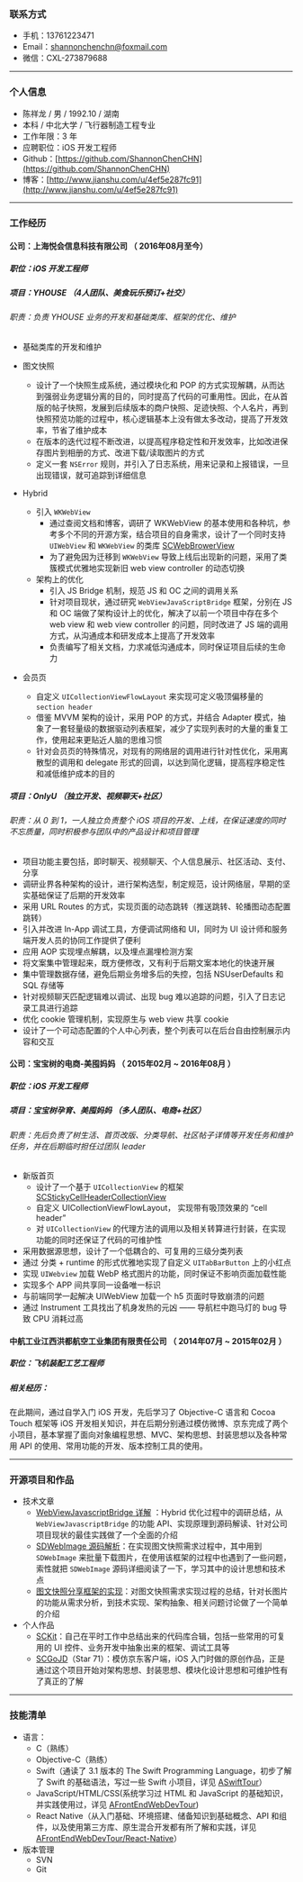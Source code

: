 
### 联系方式

- 手机：13761223471
- Email：shannonchenchn@foxmail.com
- 微信：CXL-273879688

---

### 个人信息

 - 陈祥龙 / 男 / 1992.10 / 湖南 
 - 本科 / 中北大学 / 飞行器制造工程专业 
 - 工作年限：3 年    
 - 应聘职位：iOS 开发工程师
 - Github：[https://github.com/ShannonChenCHN](https://github.com/ShannonChenCHN)
 - 博客：[http://www.jianshu.com/u/4ef5e287fc91](http://www.jianshu.com/u/4ef5e287fc91)   

------ 

### 工作经历


#### 公司：上海悦会信息科技有限公司 （ 2016年08月至今）
##### 职位：iOS 开发工程师

##### 项目：YHOUSE （4人团队、美食玩乐预订+社交）

###### 职责：负责 YHOUSE 业务的开发和基础类库、框架的优化、维护
- 基础类库的开发和维护

- 图文快照
  - 设计了一个快照生成系统，通过模块化和 POP 的方式实现解耦，从而达到强弱业务逻辑分离的目的，同时提高了代码的可重用性。因此，在从首版的帖子快照，发展到后续版本的商户快照、足迹快照、个人名片，再到快照预览功能的过程中，核心逻辑基本上没有做太多改动，提高了开发效率，节省了维护成本
  - 在版本的迭代过程不断改进，以提高程序稳定性和开发效率，比如改进保存图片到相册的方式、改进下载/读取图片的方式
  - 定义一套 `NSError` 规则，并引入了日志系统，用来记录和上报错误，一旦出现错误，就可追踪到详细信息
- Hybrid
  - 引入 `WKWebView`
     - 通过查阅文档和博客，调研了 WKWebView 的基本使用和各种坑，参考多个不同的开源方案，结合项目的自身需求，设计了一个同时支持 `UIWebView` 和 `WKWebView` 的类库 [SCWebBrowerView](https://github.com/ShannonChenCHN/SCWebBrowserView)
     - 为了避免因为迁移到 `WKWebView` 导致上线后出现新的问题，采用了类簇模式优雅地实现新旧 web view controller 的动态切换
  - 架构上的优化
     - 引入 JS Bridge 机制，规范 JS 和 OC 之间的调用关系
     - 针对项目现状，通过研究 `WebViewJavaScriptBridge` 框架，分别在 JS 和 OC 端做了架构设计上的优化，解决了以前一个项目中存在多个 web view 和 web view controller 的问题，同时改进了 JS 端的调用方式，从沟通成本和研发成本上提高了开发效率
     - 负责编写了相关文档，力求减低沟通成本，同时保证项目后续的生命力
- 会员页
  - 自定义 `UICollectionViewFlowLayout` 来实现可定义吸顶偏移量的 `section header` 
  - 借鉴 MVVM 架构的设计，采用 POP 的方式，并结合 Adapter 模式，抽象了一套轻量级的数据驱动列表框架，减少了实现列表时的大量的重复工作，使用起来更贴近人脑的思维习惯
  - 针对会员页的特殊情况，对现有的网络层的调用进行针对性优化，采用离散型的调用和 delegate 形式的回调，以达到简化逻辑，提高程序稳定性和减低维护成本的目的

##### 项目：OnlyU （独立开发、视频聊天+社区）

###### 职责：从 0 到 1，一人独立负责整个 iOS 项目的开发、上线，在保证速度的同时不忘质量，同时积极参与团队中的产品设计和项目管理

- 项目功能主要包括，即时聊天、视频聊天、个人信息展示、社区活动、支付、分享
- 调研业界各种架构的设计，进行架构选型，制定规范，设计网络层，早期的坚实基础保证了后期的开发效率
- 采用 URL Routes 的方式，实现页面的动态跳转（推送跳转、轮播图动态配置跳转）
- 引入并改进 In-App 调试工具，方便调试网络和 UI，同时为 UI 设计师和服务端开发人员的协同工作提供了便利
- 应用 AOP 实现埋点解耦，以及埋点漏埋检测方案
- 将文案集中管理起来，既方便修改，又有利于后期文案本地化的快速开展
- 集中管理数据存储，避免后期业务增多后的失控，包括 NSUserDefaults 和 SQL 存储等
- 针对视频聊天匹配逻辑难以调试、出现 bug 难以追踪的问题，引入了日志记录工具进行追踪
- 优化 cookie 管理机制，实现原生与 web view 共享 cookie
- 设计了一个可动态配置的个人中心列表，整个列表可以在后台自由控制展示内容和交互

 
#### 公司：宝宝树的电商-美囤妈妈 （ 2015年02月 ~ 2016年08月 ）
##### 职位：iOS 开发工程师

##### 项目：宝宝树孕育、美囤妈妈 （多人团队、电商+社区）   
 

###### 职责：先后负责了树生活、首页改版、分类导航、社区帖子详情等开发任务和维护任务，并在后期临时担任过团队 leader
- 新版首页
  - 设计了一个基于 `UICollectionView` 的框架 [SCStickyCellHeaderCollectionView](https://github.com/ShannonChenCHN/SCStickyCellHeaderCollectionView)
  - 自定义 UICollectionViewFlowLayout， 实现带有吸顶效果的 “cell header” 
  - 对 `UICollectionView` 的代理方法的调用以及相关转算进行封装，在实现功能的同时还保证了代码的可维护性 
- 采用数据源思想，设计了一个低耦合的、可复用的三级分类列表
- 通过 分类 + runtime 的形式优雅地实现了自定义 `UITabBarButton` 上的小红点
- 实现 `UIWebview` 加载 WebP 格式图片的功能，同时保证不影响页面加载性能
- 实现多个 APP 间共享同一设备唯一标识
- 与前端同学一起解决 UIWebView 加载一个 h5 页面时导致崩溃的问题
- 通过 Instrument 工具找出了机身发热的元凶 —— 导航栏中跑马灯的 bug 导致 CPU 消耗过高

#### 中航工业江西洪都航空工业集团有限责任公司 （ 2014年07月 ~ 2015年02月 ）

##### 职位：飞机装配工艺工程师

##### 相关经历：
在此期间，通过自学入门 iOS 开发，先后学习了 Objective-C 语言和 Cocoa Touch 框架等 iOS 开发相关知识，并在后期分别通过模仿微博、京东完成了两个小项目，基本掌握了面向对象编程思想、MVC、架构思想、封装思想以及各种常用 API 的使用、常用功能的开发、版本控制工具的使用。

---

### 开源项目和作品
- 技术文章
  - [WebViewJavascriptBridge 详解](http://www.jianshu.com/p/6f34903be630) ：Hybrid 优化过程中的调研总结，从`WebViewJavascriptBridge` 的功能 API、实现原理到源码解读、针对公司项目现状的最佳实践做了一个全面的介绍
  - [SDWebImage 源码解析](http://www.jianshu.com/p/06f0265c22eb)：在实现图文快照需求过程中，其中用到 `SDWebImage` 来批量下载图片，在使用该框架的过程中也遇到了一些问题，索性就把 `SDWebImage` 源码详细阅读了一下，学习其中的设计思想和技术点
  - [图文快照分享框架的实现](http://www.jianshu.com/p/b3fcb449cb35)：对图文快照需求实现过程的总结，针对长图片的功能从需求分析，到技术实现、架构抽象、相关问题讨论做了一个简单的介绍
- 个人作品
  - [SCKit](https://github.com/ShannonChenCHN/SCKit)：自己在平时工作中总结出来的代码库合辑，包括一些常用的可复用的 UI 控件、业务开发中抽象出来的框架、调试工具等                
  - [SCGoJD](https://github.com/ShannonChenCHN/SCGoJD)（Star 71）：模仿京东客户端，iOS 入门时做的原创作品，正是通过这个项目开始对架构思想、封装思想、模块化设计思想和可维护性有了真正的了解

-----

### 技能清单
- 语言：
  - C（熟练）
  - Objective-C（熟练）
  - Swift（通读了 3.1 版本的 The Swift Programming Language，初步了解了 Swift 的基础语法，写过一些 Swift 小项目，详见 [ASwiftTour](https://github.com/ShannonChenCHN/ASwiftTour)）
  - JavaScript/HTML/CSS(系统学习过 HTML 和 JavaScript 的基础知识，并实践使用过，详见 [AFrontEndWebDevTour](https://github.com/ShannonChenCHN/AFrontEndWebDevTour/tree/master/learning-notes))
  - React Native（从入门基础、环境搭建、储备知识到基础概念、API 和组件，以及使用第三方库、原生混合开发都有所了解和实践，详见 [AFrontEndWebDevTour/React-Native](https://github.com/ShannonChenCHN/AFrontEndWebDevTour/blob/master/React-Native/README.md)）
- 版本管理
  - SVN
  - Git
  

